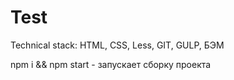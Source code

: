 # Test
Technical stack: HTML, CSS, Less, GIT, GULP, БЭМ

npm i && npm start - запускает сборку проекта
